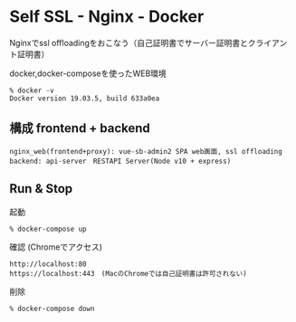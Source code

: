 # Self SSL - Nginx - Docker 

Nginxでssl offloadingをおこなう（自己証明書でサーバー証明書とクライアント証明書）  

docker,docker-composeを使ったWEB環境

```
% docker -v 
Docker version 19.03.5, build 633a0ea
```

## 構成 frontend + backend
```
nginx_web(frontend+proxy): vue-sb-admin2 SPA web画面, ssl offloading
backend: api-server　RESTAPI Server(Node v10 + express)
```

## Run & Stop

起動
```
% docker-compose up
```

確認 (Chromeでアクセス)
```
http://localhost:80
https://localhost:443　(MacのChromeでは自己証明書は許可されない)
```

削除
```
% docker-compose down
```
